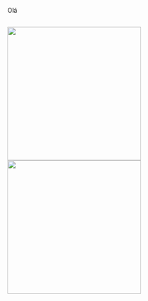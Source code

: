 Olá

##

<div>
  <a>
    <img height=300 align="center" src="https://github-readme-stats.vercel.app/api?username=AndreMarchiori&theme=algolia" />
  </a>
  <a>
    <img height=300 align="center" src="https://github-readme-stats.vercel.app/api/top-langs/?username=AndreMarchiori&layout=donut-vertical&theme=algolia" />
  </a>
</div>

<!--
**AndreMarchiori/AndreMarchiori** is a ✨ _special_ ✨ repository because its `README.md` (this file) appears on your GitHub profile.

Here are some ideas to get you started:

- 🔭 I’m currently working on ...
- 🌱 I’m currently learning ...
- 👯 I’m looking to collaborate on ...
- 🤔 I’m looking for help with ...
- 💬 Ask me about ...
- 📫 How to reach me: ...
- 😄 Pronouns: ...
- ⚡ Fun fact: ...
-->
